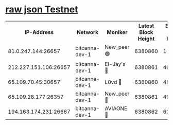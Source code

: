 [raw json Testnet](https://rpc-check.bcat.stavr.tech/bcat/rpc-bcat-result.json)
=


<table><tr><th>IP-Address</th><th>Network</th><th>Moniker</th><th>Latest Block Height</th><th>Earliest Block Height</th><th>Catching Up</th><th>Tx Index</th><th>Voting Power</th><th>Scan Time</th></tr><tr><td>81.0.247.144:26657</td><td>bitcanna-dev-1</td><td>New_peer 🟢</td><td>6380860</td><td>1</td><td>False</td><td>on</td><td>0</td><td>2024-02-10T17:08:06.766213931UTC</td></tr><tr><td>212.227.151.106:26657</td><td>bitcanna-dev-1</td><td>El-Jay's 🔴</td><td>6380861</td><td>4670391</td><td>False</td><td>on</td><td>2218164</td><td>2024-02-10T17:08:13.601059853UTC</td></tr><tr><td>65.109.70.45:30657</td><td>bitcanna-dev-1</td><td>L0vd 🔴</td><td>6380860</td><td>4828155</td><td>False</td><td>on</td><td>307920</td><td>2024-02-10T17:08:07.146217516UTC</td></tr><tr><td>65.109.28.177:26357</td><td>bitcanna-dev-1</td><td>New_peer 🔴</td><td>6380861</td><td>4952911</td><td>False</td><td>on</td><td>2237067</td><td>2024-02-10T17:08:14.030558668UTC</td></tr><tr><td>194.163.174.231:26667</td><td>bitcanna-dev-1</td><td>AVIAONE 🔴</td><td>6380862</td><td>6369951</td><td>False</td><td>on</td><td>1949865</td><td>2024-02-10T17:08:20.532183652UTC</td></tr></table>